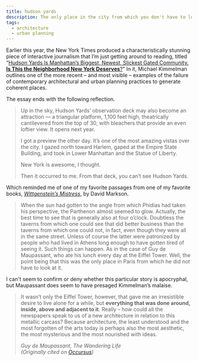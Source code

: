 ```yaml
---
title: hudson yards
description: The only place in the city from which you don't have to look at it.
tags:
  - architecture
  - urban planning
---
```


Earlier this year, the New York Times produced a characteristically stunning piece of interactive journalism that I’m just getting around to reading, titled “[Hudson Yards Is Manhattan’s Biggest, Newest, Slickest Gated Community. **Is This the Neighborhood New York Deserves**?](https://www.nytimes.com/interactive/2019/03/14/arts/design/hudson-yards-nyc.html)” In it, Michael Kimmelman outlines one of the more recent – and most visible – examples of the failure of contemporary architectural and urban planning practices to generate coherent places.

The essay ends with the following reflection.

> Up in the sky, Hudson Yards’ observation deck may also become an attraction — a triangular platform, 1,100 feet high, theatrically cantilevered from the top of 30, with bleachers that provide an even loftier view. It opens next year.
>
> I got a preview the other day. It’s one of the most amazing vistas over the city. I gazed north toward Harlem, gaped at the Empire State Building, and took in Lower Manhattan and the Statue of Liberty.
>
> New York is awesome, I thought.
>
> Then it occurred to me.
> From that deck, you can’t see Hudson Yards.

Which reminded me of one of my favorite passages from one of my favorite books, *[Wittgenstein’s Mistress](https://barnsworthburning.net/works/recQqbleqCDPj8QvC)*, by David Markson.

> When the sun had gotten to the angle from which Phidias had taken his perspective, the Parthenon almost seemed to glow.
> Actually, the best time to see that is generally also at four o’clock.
> Doubtless the taverns from which one could see that did better business than the taverns from which one could not, in fact, even though they were all in the same street.
> Unless of course the latter were patronized by people who had lived in Athens long enough to have gotten tired of seeing it.
> Such things can happen. As in the case of Guy de Maupassant, who ate his lunch every day at the Eiffel Tower.
> Well, the point being that this was the only place in Paris from which he did not have to look at it.

I can't seem to confirm or deny whether this particular story is apocryphal, but Maupassant does seem to have presaged Kimmelman’s malaise.

> It wasn’t only the Eiffel Tower, however, that gave me an irresistible desire to live alone for a while, but **everything that was done around, inside, above and adjacent to it**. Really – how could all the newspapers speak to us of a new architecture in relation to this metallic carcass? Because architecture, the least understood and the most forgotten of the arts today is perhaps also the most aesthetic, the most mysterious and the most nourished with ideas.
>
> <cite>Guy de Maupassant, *The Wandering Life* <br/>(Originally cited on [Occursus](https://occursus.org/2013/01/20/guy-de-maupassant-will-self-the-eiffel-tower-and-the-shard/))</cite>